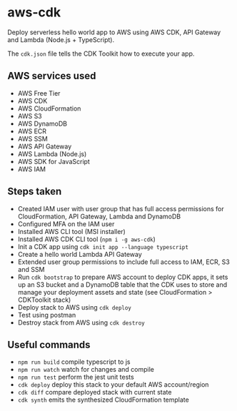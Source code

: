 # aws-cdk

Deploy serverless hello world app to AWS using AWS CDK, API Gateway and Lambda (Node.js + TypeScript).

The `cdk.json` file tells the CDK Toolkit how to execute your app.

## AWS services used
* AWS Free Tier
* AWS CDK
* AWS CloudFormation
* AWS S3
* AWS DynamoDB
* AWS ECR
* AWS SSM
* AWS API Gateway
* AWS Lambda (Node.js)
* AWS SDK for JavaScript
* AWS IAM

## Steps taken
* Created IAM user with user group that has full access permissions for CloudFormation, API Gateway, Lambda and DynamoDB
* Configured MFA on the IAM user
* Installed AWS CLI tool (MSI installer)
* Installed AWS CDK CLI tool (`npm i -g aws-cdk`)
* Init a CDK app using `cdk init app --language typescript`
* Create a hello world Lambda API Gateway
* Extended user group permissions to include full access to IAM, ECR, S3 and SSM
* Run `cdk bootstrap` to prepare AWS account to deploy CDK apps, it sets up an S3 bucket and a DynamoDB table that the CDK uses to store and manage your deployment assets and state (see CloudFormation > CDKToolkit stack)
* Deploy stack to AWS using `cdk deploy`
* Test using postman
* Destroy stack from AWS using `cdk destroy`

## Useful commands

* `npm run build`   compile typescript to js
* `npm run watch`   watch for changes and compile
* `npm run test`    perform the jest unit tests
* `cdk deploy`      deploy this stack to your default AWS account/region
* `cdk diff`        compare deployed stack with current state
* `cdk synth`       emits the synthesized CloudFormation template
